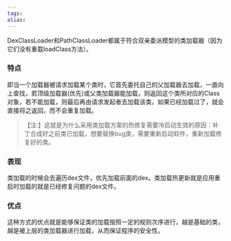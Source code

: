```yaml
---
tags: 
alias:
---
```

DexClassLoader和PathClassLoader都属于符合双亲委派模型的类加载器（因为它们没有重载loadClass方法）。
### 特点
即当一个加载器被请求加载某个类时，它首先委托自己的父加载器去加载，一直向上查找，若顶级加载器(优先)或父类加载器能加载，则返回这个类所对应的Class对象，若不能加载，则最后再由请求发起者去加载该类。如果已经加载过了，就会直接将之返回，而不会重复加载。

>【注:】这就是为什么采用类加载方案的热修复需要冷启动生效的原因：补丁合成好之前类已加载，想要替换bug类，需要重新启动软件，重新加载修复好的类。

### 表现
类加载的时候会去遍历dex文件，优先加载前面的dex。类加载热更新就是应用重启时加载的就是已经修复问题的dex文件。
### 优点
这种方式的优点就是能够保证类的加载按照一定的规则次序进行，越是基础的类，越是被上层的类加载器进行加载，从而保证程序的安全性。
